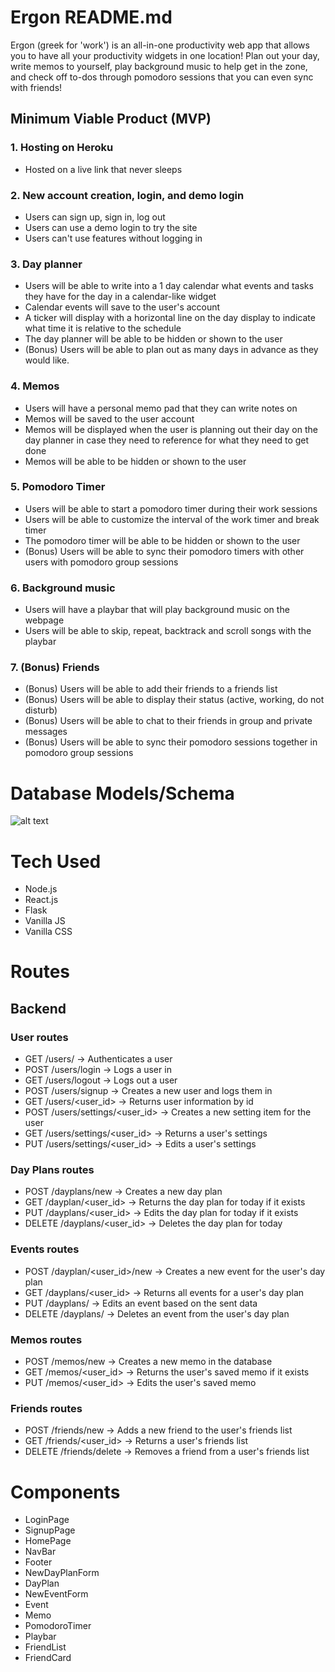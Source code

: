 # Ergon README.md

Ergon (greek for 'work') is an all-in-one productivity web app that allows you to have all your productivity widgets in one location! Plan out your day, write memos to yourself, play background music to help get in the zone, and check off to-dos through pomodoro sessions that you can even sync with friends!

## Minimum Viable Product (MVP)

### 1. Hosting on Heroku

* Hosted on a live link that never sleeps

### 2. New account creation, login, and demo login

* Users can sign up, sign in, log out
* Users can use a demo login to try the site
* Users can't use features without logging in

### 3. Day planner

* Users will be able to write into a 1 day calendar what events and tasks they have for the day in a calendar-like widget
* Calendar events will save to the user's account
* A ticker will display with a horizontal line on the day display to indicate what time it is relative to the schedule
* The day planner will be able to be hidden or shown to the user
* (Bonus) Users will be able to plan out as many days in advance as they would like.

### 4. Memos

* Users will have a personal memo pad that they can write notes on
* Memos will be saved to the user account
* Memos will be displayed when the user is planning out their day on the day planner in case they need to reference for what they need to get done
* Memos will be able to be hidden or shown to the user

### 5. Pomodoro Timer

* Users will be able to start a pomodoro timer during their work sessions
* Users will be able to customize the interval of the work timer and break timer
* The pomodoro timer will be able to be hidden or shown to the user
* (Bonus) Users will be able to sync their pomodoro timers with other users with pomodoro group sessions

### 6. Background music

* Users will have a playbar that will play background music on the webpage
* Users will be able to skip, repeat, backtrack and scroll songs with the playbar

### 7. (Bonus) Friends

* (Bonus) Users will be able to add their friends to a friends list 
* (Bonus) Users will be able to display their status (active, working, do not disturb)
* (Bonus) Users will be able to chat to their friends in group and private messages
* (Bonus) Users will be able to sync their pomodoro sessions together in pomodoro group sessions

# Database Models/Schema

![alt text](https://user-images.githubusercontent.com/19562787/103712018-997bf780-4f6d-11eb-8a74-1924f5d50a1e.png)

# Tech Used

* Node.js
* React.js
* Flask
* Vanilla JS
* Vanilla CSS

# Routes

## Backend

### User routes

* GET /users/ -> Authenticates a user
* POST /users/login -> Logs a user in
* GET /users/logout -> Logs out a user
* POST /users/signup -> Creates a new user and logs them in
* GET /users/<user_id> -> Returns user information by id
* POST /users/settings/<user_id> -> Creates a new setting item for the user
* GET /users/settings/<user_id> -> Returns a user's settings
* PUT /users/settings/<user_id> -> Edits a user's settings


### Day Plans routes

* POST /dayplans/new -> Creates a new day plan
* GET /dayplan/<user_id> -> Returns the day plan for today if it exists
* PUT /dayplans/<user_id> -> Edits the day plan for today if it exists
* DELETE /dayplans/<user_id> -> Deletes the day plan for today

### Events routes

* POST /dayplan/<user_id>/new -> Creates a new event for the user's day plan
* GET /dayplans/<user_id> -> Returns all events for a user's day plan
* PUT /dayplans/ -> Edits an event based on the sent data
* DELETE /dayplans/ -> Deletes an event from the user's day plan

### Memos routes

* POST /memos/new -> Creates a new memo in the database
* GET /memos/<user_id> -> Returns the user's saved memo if it exists
* PUT /memos/<user_id> -> Edits the user's saved memo

### Friends routes

* POST /friends/new -> Adds a new friend to the user's friends list
* GET /friends/<user_id> -> Returns a user's friends list
* DELETE /friends/delete -> Removes a friend from a user's friends list


# Components

* LoginPage
* SignupPage
* HomePage
* NavBar
* Footer
* NewDayPlanForm
* DayPlan
* NewEventForm
* Event
* Memo
* PomodoroTimer
* Playbar
* FriendList
* FriendCard
